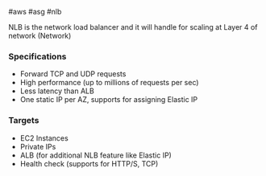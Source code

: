 #aws #asg #nlb

NLB is the network load balancer and it will handle for scaling at Layer 4 of network (Network)

### Specifications
- Forward TCP and UDP requests
- High performance (up to millions of requests per sec)
- Less latency than ALB
- One static IP per AZ, supports for assigning Elastic IP

### Targets
- EC2 Instances
- Private IPs
- ALB (for additional NLB feature like Elastic IP)
- Health check (supports for HTTP/S, TCP)